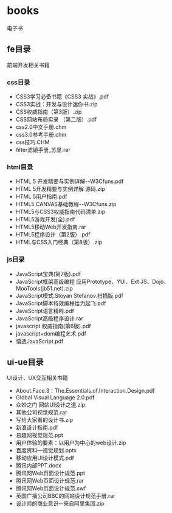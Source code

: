 # books
电子书

## fe目录
前端开发相关书籍

### css目录
- CSS3学习必备书籍《CSS3 实战》.pdf
- CSS3实战：开发与设计迷你书.zip
- CSS权威指南（第3版）.zip
- CSS网站布局实录 （第二版）.pdf
- css2.0中文手册.chm
- css3.0参考手册.chm
- css技巧.CHM
- filter滤镜手册_苏昱.rar

### html目录
- HTML 5 开发精要与实例详解--W3Cfuns.pdf
- HTML 5开发精要与实例详解 源码.zip
- HTML 5用户指南.pdf
- HTML5 CANVAS基础教程--W3Cfuns.zip
- HTML5与CSS3权威指南代码清单.zip
- HTML5游戏开发(全).pdf
- HTML5移动Web开发指南.rar
- HTML5程序设计（第2版）.pdf
- HTML与CSS入门经典（第8版）.zip

### js目录
- JavaScript宝典(第7版).pdf
- JavaScript框架高级编程 应用Prototype、YUI、Ext JS、Dojo、MooTools(jb51.net).zip
- JavaScript模式.Stoyan Stefanov.扫描版.pdf
- JavaScript脚本特效编程给力起飞.pdf
- JavaScript语言精粹.pdf
- JavaScript高级程序设计.rar
- javascript 权威指南(第6版).pdf
- javascript+dom编程艺术.pdf
- 悟透JavaScript.pdf

## ui-ue目录
UI设计、UX交互相关书籍

- About.Face.3：The.Essentials.of.Interaction.Design.pdf
- Global Visual Language 2.0.pdf
- 众妙之门 网站UI设计之道.zip
- 其他公司视觉规范.rar
- 写给大家看的设计书.zip
- 新浪设计指南.pdf
- 易趣网视觉规范.ppt
- 用户体验的要素：以用户为中心的web设计.zip
- 百度资料—视觉规划.pptx
- 移动应用UI设计模式.pdf
- 腾讯内部PPT.docx
- 腾讯网Web页面设计规范.ppt
- 腾讯网Web页面设计规范.rar
- 腾讯网Web页面设计规范.swf
- 英国广播公司BBC的网站设计规范手册.rar
- 设计师的商业意识--来自阿里集团.zip
